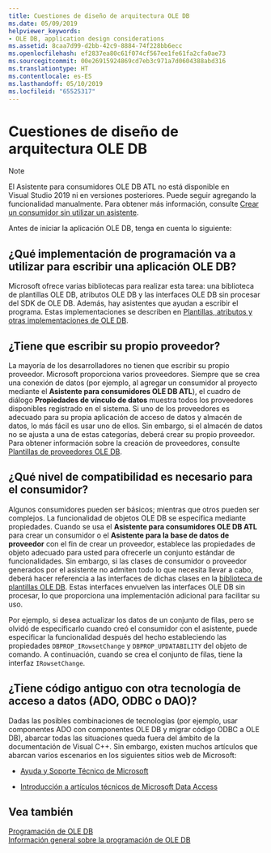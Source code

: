 ```yaml
---
title: Cuestiones de diseño de arquitectura OLE DB
ms.date: 05/09/2019
helpviewer_keywords:
- OLE DB, application design considerations
ms.assetid: 8caa7d99-d2bb-42c9-8884-74f228bb6ecc
ms.openlocfilehash: ef2837ea80c61f074cf567ee1fe61fa2cfa0ae73
ms.sourcegitcommit: 00e26915924869cd7eb3c971a7d0604388abd316
ms.translationtype: HT
ms.contentlocale: es-ES
ms.lasthandoff: 05/10/2019
ms.locfileid: "65525317"
---
```

# <a name="ole-db-architectural-design-issues"></a>Cuestiones de diseño de arquitectura OLE DB

> [!NOTE]
> El Asistente para consumidores OLE DB ATL no está disponible en Visual Studio 2019 ni en versiones posteriores. Puede seguir agregando la funcionalidad manualmente. Para obtener más información, consulte [Crear un consumidor sin utilizar un asistente](creating-a-consumer-without-using-a-wizard.md).

Antes de iniciar la aplicación OLE DB, tenga en cuenta lo siguiente:

## <a name="what-programming-implementation-will-you-use-to-write-your-ole-db-application"></a>¿Qué implementación de programación va a utilizar para escribir una aplicación OLE DB?

Microsoft ofrece varias bibliotecas para realizar esta tarea: una biblioteca de plantillas OLE DB, atributos OLE DB y las interfaces OLE DB sin procesar del SDK de OLE DB. Además, hay asistentes que ayudan a escribir el programa. Estas implementaciones se describen en [Plantillas, atributos y otras implementaciones de OLE DB](../../data/oledb/ole-db-templates-attributes-and-other-implementations.md).

## <a name="do-you-need-to-write-your-own-provider"></a>¿Tiene que escribir su propio proveedor?

La mayoría de los desarrolladores no tienen que escribir su propio proveedor. Microsoft proporciona varios proveedores. Siempre que se crea una conexión de datos (por ejemplo, al agregar un consumidor al proyecto mediante el **Asistente para consumidores OLE DB ATL**), el cuadro de diálogo **Propiedades de vínculo de datos** muestra todos los proveedores disponibles registrado en el sistema. Si uno de los proveedores es adecuado para su propia aplicación de acceso de datos y almacén de datos, lo más fácil es usar uno de ellos. Sin embargo, si el almacén de datos no se ajusta a una de estas categorías, deberá crear su propio proveedor. Para obtener información sobre la creación de proveedores, consulte [Plantillas de proveedores OLE DB](../../data/oledb/ole-db-provider-templates-cpp.md).

## <a name="what-level-of-support-do-you-need-for-your-consumer"></a>¿Qué nivel de compatibilidad es necesario para el consumidor?

Algunos consumidores pueden ser básicos; mientras que otros pueden ser complejos. La funcionalidad de objetos OLE DB se especifica mediante propiedades. Cuando se usa el **Asistente para consumidores OLE DB ATL** para crear un consumidor o el **Asistente para la base de datos de proveedor** con el fin de crear un proveedor, establece las propiedades de objeto adecuado para usted para ofrecerle un conjunto estándar de funcionalidades. Sin embargo, si las clases de consumidor o proveedor generados por el asistente no admiten todo lo que necesita llevar a cabo, deberá hacer referencia a las interfaces de dichas clases en la [biblioteca de plantillas OLE DB](../../data/oledb/ole-db-templates.md). Estas interfaces envuelven las interfaces OLE DB sin procesar, lo que proporciona una implementación adicional para facilitar su uso.

Por ejemplo, si desea actualizar los datos de un conjunto de filas, pero se olvidó de especificarlo cuando creó el consumidor con el asistente, puede especificar la funcionalidad después del hecho estableciendo las propiedades `DBPROP_IRowsetChange` y `DBPROP_UPDATABILITY` del objeto de comando. A continuación, cuando se crea el conjunto de filas, tiene la interfaz `IRowsetChange`.

## <a name="do-you-have-older-code-using-another-data-access-technology-ado-odbc-or-dao"></a>¿Tiene código antiguo con otra tecnología de acceso a datos (ADO, ODBC o DAO)?

Dadas las posibles combinaciones de tecnologías (por ejemplo, usar componentes ADO con componentes OLE DB y migrar código ODBC a OLE DB), abarcar todas las situaciones queda fuera del ámbito de la documentación de Visual C++. Sin embargo, existen muchos artículos que abarcan varios escenarios en los siguientes sitios web de Microsoft:

- [Ayuda y Soporte Técnico de Microsoft](https://support.microsoft.com/)

- [Introducción a artículos técnicos de Microsoft Data Access](https://msdn.microsoft.com/library/ms810811.aspx)

## <a name="see-also"></a>Vea también

[Programación de OLE DB](../../data/oledb/ole-db-programming.md)<br/>
[Información general sobre la programación de OLE DB](../../data/oledb/ole-db-programming-overview.md)
